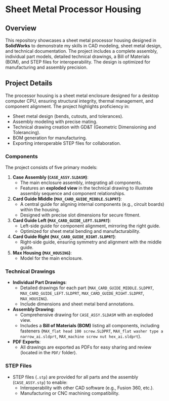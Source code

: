 # Sheet Metal Processor Housing

## Overview

This repository showcases a sheet metal processor housing designed in **SolidWorks** to demonstrate my skills in CAD modeling, sheet metal design, and technical documentation. The project includes a complete assembly, individual part models, detailed technical drawings, a Bill of Materials (BOM), and STEP files for interoperability. The design is optimized for manufacturing and assembly precision.

## Project Details

The processor housing is a sheet metal enclosure designed for a desktop computer CPU, ensuring structural integrity, thermal management, and component alignment. The project highlights proficiency in:

- Sheet metal design (bends, cutouts, and tolerances).
- Assembly modeling with precise mating.
- Technical drawing creation with GD&T (Geometric Dimensioning and Tolerancing).
- BOM generation for manufacturing.
- Exporting interoperable STEP files for collaboration.

### Components

The project consists of five primary models:

1. **Case Assembly (`CASE_ASSY.SLDASM`)**:
   - The main enclosure assembly, integrating all components.
   - Features an **exploded view** in the technical drawing to illustrate assembly sequence and component relationships.
2. **Card Guide Middle (`MAX_CARD_GUIDE_MIDDLE.SLDPRT`)**:
   - A central guide for aligning internal components (e.g., circuit boards) within the housing.
   - Designed with precise slot dimensions for secure fitment.
3. **Card Guide Left (`MAX_CARD_GUIDE_LEFT.SLDPRT`)**:
   - Left-side guide for component alignment, mirroring the right guide.
   - Optimized for sheet metal bending and manufacturability.
4. **Card Guide Right (`MAX_CARD_GUIDE_RIGHT.SLDPRT`)**:
   - Right-side guide, ensuring symmetry and alignment with the middle guide.
5. **Max Housing (`MAX_HOUSING`)**:
   - Model for the main enclosure.

### Technical Drawings

- **Individual Part Drawings**:
  - Detailed drawings for each part (`MAX_CARD_GUIDE_MIDDLE.SLDPRT`, `MAX_CARD_GUIDE_LEFT.SLDPRT`, `MAX_CARD_GUIDE_RIGHT.SLDPRT`, `MAX_HOUSING`).
  - Include dimensions and sheet metal bend annotations.
- **Assembly Drawing**:
  - Comprehensive drawing for `CASE_ASSY.SLDASM` with an exploded view.
  - Includes a **Bill of Materials (BOM)** listing all components, including fasteners (`MAX_flat head 100 screw.SLDPRT`, `MAX_flat washer type a narrow_ai.sldprt`, `MAX_machine screw nut hex_ai.sldprt`).
- **PDF Exports**:
  - All drawings are exported as PDFs for easy sharing and review (located in the `PDF/` folder).

### STEP Files

- STEP files (`.stp`) are provided for all parts and the assembly (`CASE_ASSY.stp`) to enable:
  - Interoperability with other CAD software (e.g., Fusion 360, etc.).
  - Manufacturing or CNC machining compatibility.

